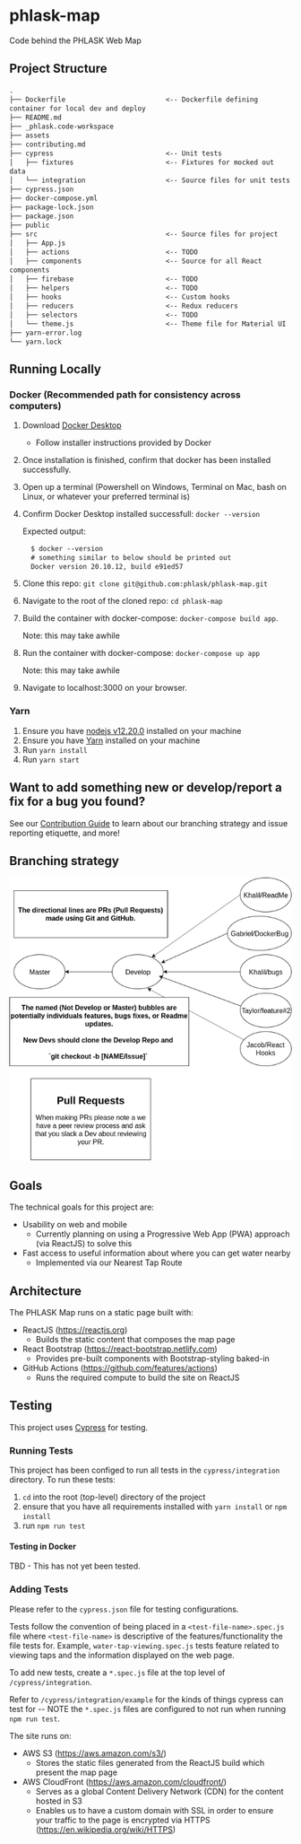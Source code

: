 # phlask-map

Code behind the PHLASK Web Map

## Project Structure

```
.
├── Dockerfile                         <-- Dockerfile defining container for local dev and deploy
├── README.md
├── _phlask.code-workspace
├── assets
├── contributing.md
├── cypress                            <-- Unit tests
│   ├── fixtures                       <-- Fixtures for mocked out data
│   └── integration                    <-- Source files for unit tests
├── cypress.json
├── docker-compose.yml
├── package-lock.json
├── package.json
├── public
├── src                                <-- Source files for project
│   ├── App.js
│   ├── actions                        <-- TODO
│   ├── components                     <-- Source for all React components
│   ├── firebase                       <-- TODO
│   ├── helpers                        <-- TODO
│   ├── hooks                          <-- Custom hooks
│   ├── reducers                       <-- Redux reducers
│   ├── selectors                      <-- TODO
│   └── theme.js                       <-- Theme file for Material UI
├── yarn-error.log
└── yarn.lock
```

## Running Locally

### Docker (Recommended path for consistency across computers)

1.  Download [Docker Desktop](https://www.docker.com/products/docker-desktop)

    - Follow installer instructions provided by Docker

1.  Once installation is finished, confirm that docker has been installed successfully.
1.  Open up a terminal (Powershell on Windows, Terminal on Mac, bash on Linux, or whatever your preferred terminal is)
1.  Confirm Docker Desktop installed successfull: `docker --version`

    Expected output:

    ```
      $ docker --version
      # something similar to below should be printed out
      Docker version 20.10.12, build e91ed57
    ```

1.  Clone this repo: `git clone git@github.com:phlask/phlask-map.git`
1.  Navigate to the root of the cloned repo: `cd phlask-map`
1.  Build the container with docker-compose: `docker-compose build app`.

    Note: this may take awhile

1.  Run the container with docker-compose: `docker-compose up app`

    Note: this may take awhile

1.  Navigate to localhost:3000 on your browser.

### Yarn

1. Ensure you have [nodejs v12.20.0](https://nodejs.org/download/release/v12.20.0/) installed on your machine
1. Ensure you have [Yarn](https://yarnpkg.com/en/) installed on your machine
1. Run `yarn install`
1. Run `yarn start`

## Want to add something new or develop/report a fix for a bug you found?

See our [Contribution Guide](contributing.md) to learn about our branching strategy and issue reporting etiquette, and more!

## Branching strategy

![png](assets/images/phlaskgitPipelines.png)

## Goals

The technical goals for this project are:

- Usability on web and mobile
  - Currently planning on using a Progressive Web App (PWA) approach (via ReactJS) to solve this
- Fast access to useful information about where you can get water nearby
  - Implemented via our Nearest Tap Route

## Architecture

The PHLASK Map runs on a static page built with:

- ReactJS (https://reactjs.org)
  - Builds the static content that composes the map page
- React Bootstrap (https://react-bootstrap.netlify.com)
  - Provides pre-built components with Bootstrap-styling baked-in
- GitHub Actions (https://github.com/features/actions)
  - Runs the required compute to build the site on ReactJS

## Testing

This project uses [Cypress](https://www.cypress.io/) for testing.

### Running Tests

This project has been configed to run all tests in the `cypress/integration` directory. To run these tests:

1. `cd` into the root (top-level) directory of the project
2. ensure that you have all requirements installed with `yarn install` or `npm install`
3. run `npm run test`

#### Testing in Docker

TBD - This has not yet been tested.

### Adding Tests

Please refer to the `cypress.json` file for testing configurations.

Tests follow the convention of being placed in a `<test-file-name>.spec.js` file where `<test-file-name>` is descriptive of the features/functionality the file tests for. Example, `water-tap-viewing.spec.js` tests feature related to viewing taps and the information displayed on the web page.

To add new tests, create a `*.spec.js` file at the top level of `/cypress/integration`.

Refer to `/cypress/integration/example` for the kinds of things cypress can test for -- NOTE the `*.spec.js` files are configured to not run when running `npm run test`.

The site runs on:

- AWS S3 (https://aws.amazon.com/s3/)
  - Stores the static files generated from the ReactJS build which present the map page
- AWS CloudFront (https://aws.amazon.com/cloudfront/)
  - Serves as a global Content Delivery Network (CDN) for the content hosted in S3
  - Enables us to have a custom domain with SSL in order to ensure your traffic to the page is encrypted via HTTPS (https://en.wikipedia.org/wiki/HTTPS)
